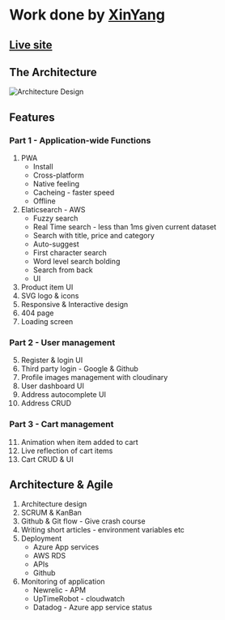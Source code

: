 # Work done by [XinYang](https://www.linkedin.com/in/xinyang-yu/)

## [Live site](https://denoshop.azurewebsites.net)

## The Architecture
![Architecture Design](https://res.cloudinary.com/dchpyunul/image/upload/v1600430588/portfolioImage/denoshopDesign_zs7atn.png)

## Features
### Part 1 - Application-wide Functions
1) PWA
    * Install
    * Cross-platform
    * Native feeling
    * Cacheing - faster speed
    * Offline
2) Elaticsearch - AWS
    * Fuzzy search
    * Real Time search - less than 1ms given current dataset 
    * Search with title, price and category
    * Auto-suggest
    * First character search
    * Word level search bolding
    * Search from back
    * UI
3) Product item UI
4) SVG logo & icons
5) Responsive & Interactive design
6) 404 page
7) Loading screen

### Part 2 - User management
5) Register & login UI
6) Third party login - Google & Github
7) Profile images management with cloudinary
8) User dashboard UI
9) Address autocomplete UI
10) Address CRUD

### Part 3 - Cart management
11) Animation when item added to cart
12) Live reflection of cart items
13) Cart CRUD & UI


## Architecture & Agile
1) Architecture design
2) SCRUM & KanBan
3) Github & Git flow - Give crash course
4) Writing short articles - environment variables etc
5) Deployment
    * Azure App services
    * AWS RDS
    * APIs
    * Github
6) Monitoring of application
    * Newrelic - APM
    * UpTimeRobot - cloudwatch
    * Datadog - Azure app service status


